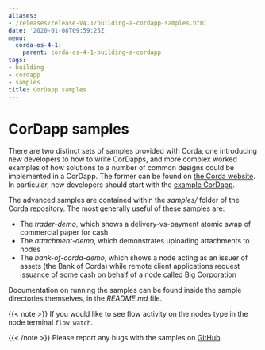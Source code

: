 ```yaml
---
aliases:
- /releases/release-V4.1/building-a-cordapp-samples.html
date: '2020-01-08T09:59:25Z'
menu:
  corda-os-4-1:
    parent: corda-os-4-1-building-a-cordapp
tags:
- building
- cordapp
- samples
title: CorDapp samples
---
```



# CorDapp samples

There are two distinct sets of samples provided with Corda, one introducing new developers to how to write CorDapps, and
more complex worked examples of how solutions to a number of common designs could be implemented in a CorDapp.
The former can be found on [the Corda website](https://www.corda.net/samples/). In particular, new developers
should start with the [example CorDapp](tutorial-cordapp.md).

The advanced samples are contained within the *samples/* folder of the Corda repository. The most generally useful of
these samples are:


* The *trader-demo*, which shows a delivery-vs-payment atomic swap of commercial paper for cash
* The *attachment-demo*, which demonstrates uploading attachments to nodes
* The *bank-of-corda-demo*, which shows a node acting as an issuer of assets (the Bank of Corda) while remote client
applications request issuance of some cash on behalf of a node called Big Corporation

Documentation on running the samples can be found inside the sample directories themselves, in the *README.md* file.

{{< note >}}
If you would like to see flow activity on the nodes type in the node terminal `flow watch`.

{{< /note >}}
Please report any bugs with the samples on [GitHub](https://github.com/corda/corda/issues).

